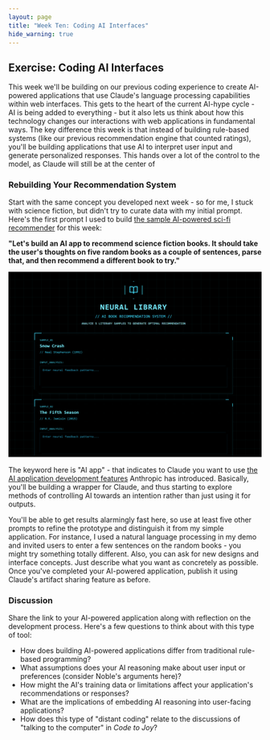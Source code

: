 ```yaml
---
layout: page
title: "Week Ten: Coding AI Interfaces"
hide_warning: true
---
```


## Exercise: Coding AI Interfaces

This week we'll be building on our previous coding experience to create AI-powered applications that use Claude's language processing capabilities within web interfaces. This gets to the heart of the current AI-hype cycle - AI is being added to everything - but it also lets us think about how this technology changes our interactions with web applications in fundamental ways. The key difference this week is that instead of building rule-based systems (like our previous recommendation engine that counted ratings), you'll be building applications that use AI to interpret user input and generate personalized responses. This hands over a lot of the control to the model, as Claude will still be at the center of 

### Rebuilding Your Recommendation System

Start with the same concept you developed next week - so for me, I stuck with science fiction, but didn't try to curate data with my initial prompt. Here's the first prompt I used to build [the sample AI-powered sci-fi recommender](https://claude.ai/public/artifacts/ec0218ea-f736-4881-bd33-dec7a287555a) for this week:

**"Let's build an AI app to recommend science fiction books. It should take the user's thoughts on five random books as a couple of sentences, parse that, and then recommend a different book to try."**

![Week Ten Sample](weekten.png)

The keyword here is "AI app" - that indicates to Claude you want to use [the AI application development features](https://www.anthropic.com/news/claude-powered-artifacts) Anthropic has introduced. Basically, you'll be building a wrapper for Claude, and thus starting to explore methods of controlling AI towards an intention rather than just using it for outputs.

You'll be able to get results alarmingly fast here, so use at least five other prompts to refine the prototype and distinguish it from my simple application. For instance, I used a natural language processing in my demo and invited users to enter a few sentences on the random books - you might try something totally different. Also, you can ask for new designs and interface concepts. Just describe what you want as concretely as possible. Once you've completed your AI-powered application, publish it using Claude's artifact sharing feature as before. 

### Discussion

Share the link to your AI-powered application along with reflection on the development process. Here's a few questions to think about with this type of tool:

- How does building AI-powered applications differ from traditional rule-based programming?
- What assumptions does your AI reasoning make about user input or preferences (consider Noble's arguments here)?
- How might the AI's training data or limitations affect your application's recommendations or responses?
- What are the implications of embedding AI reasoning into user-facing applications?
- How does this type of "distant coding" relate to the discussions of "talking to the computer" in *Code to Joy*?


